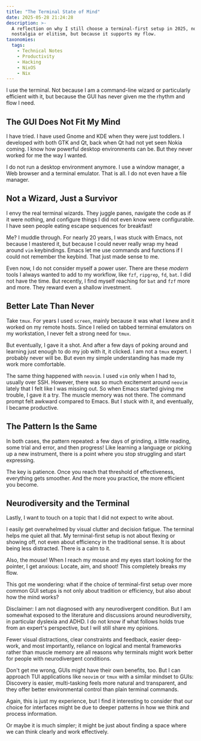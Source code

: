 ```yaml
---
title: "The Terminal State of Mind"
date: 2025-05-28 21:24:28
description: >-
  A reflection on why I still choose a terminal-first setup in 2025, not out of
  nostalgia or elitism, but because it supports my flow.
taxonomies:
  tags:
    - Technical Notes
    - Productivity
    - Hacking
    - NixOS
    - Nix
---
```


I use the terminal. Not because I am a command-line wizard or particularly
efficient with it, but because the GUI has never given me the rhythm and flow I
need.

<!-- more -->

## The GUI Does Not Fit My Mind

I have tried. I have used Gnome and KDE when they were just toddlers. I
developed with both GTK and Qt, back when Qt had not yet seen Nokia coming. I
know how powerful desktop environments can be. But they never worked for me the
way I wanted.

I do not run a desktop environment anymore. I use a window manager, a Web
browser and a terminal emulator. That is all. I do not even have a file manager.

## Not a Wizard, Just a Survivor

I envy the real terminal wizards. They juggle panes, navigate the code as if it
were nothing, and configure things I did not even know were configurable. I have
seen people eating escape sequences for breakfast!

Me? I muddle through. For nearly 20 years, I was stuck with Emacs, not because I
mastered it, but because I could never really wrap my head around `vim`
keybindings. Emacs let me use commands and functions if I could not remember the
keybind. That just made sense to me.

Even now, I do not consider myself a power user. There are these _modern_ tools
I always wanted to add to my workflow, like `fzf`, `ripgrep`, `fd`, `bat`. I did
not have the time. But recently, I find myself reaching for `bat` and `fzf` more
and more. They reward even a shallow investment.

## Better Late Than Never

Take `tmux`. For years I used `screen`, mainly because it was what I knew and it
worked on my remote hosts. Since I relied on tabbed terminal emulators on my
workstation, I never felt a strong need for `tmux`.

But eventually, I gave it a shot. And after a few days of poking around and
learning just enough to do my job with it, it clicked. I am not a `tmux` expert.
I probably never will be. But even my simple understanding has made my work more
comfortable.

The same thing happened with `neovim`. I used `vim` only when I had to, usually
over SSH. However, there was so much excitement around `neovim` lately that I
felt like I was missing out. So when Emacs started giving me trouble, I gave it
a try. The muscle memory was not there. The command prompt felt awkward compared
to Emacs. But I stuck with it, and eventually, I became productive.

## The Pattern Is the Same

In both cases, the pattern repeated: a few days of grinding, a little reading,
some trial and error, and then progress! Like learning a language or picking up
a new instrument, there is a point where you stop struggling and start
expressing.

The key is patience. Once you reach that threshold of effectiveness, everything
gets smoother. And the more you practice, the more efficient you become.

## Neurodiversity and the Terminal

Lastly, I want to touch on a topic that I did not expect to write about.

I easily get overwhelmed by visual clutter and decision fatigue. The terminal
helps me quiet all that. My terminal-first setup is not about flexing or showing
off, not even about efficiency in the traditional sense. It is about being less
distracted. There is a calm to it.

Also, the mouse! When I reach my mouse and my eyes start looking for the
pointer, I get anxious: Locate, aim, and shoot! This completely breaks my flow.

This got me wondering: what if the choice of terminal-first setup over more
common GUI setups is not only about tradition or efficiency, but also about how
the mind works?

Disclaimer: I am not diagnosed with any neurodivergent condition. But I am
somewhat exposed to the literature and discussions around neurodiversity, in
particular dyslexia and ADHD. I do not know if what follows holds true from an
expert's perspective, but I will still share my opinions.

Fewer visual distractions, clear constraints and feedback, easier deep-work, and
most importantly, reliance on logical and mental frameworks rather than muscle
memory are all reasons why terminals might work better for people with
neurodivergent conditions.

Don't get me wrong, GUIs might have their own benefits, too. But I can approach
TUI applications like `neovim` or `tmux` with a similar mindset to GUIs:
Discovery is easier, multi-tasking feels more natural and transparent, and they
offer better environmental control than plain terminal commands.

Again, this is just my experience, but I find it interesting to consider that
our choice for interfaces might be due to deeper patterns in how we think and
process information.

Or maybe it is much simpler; it might be just about finding a space where we can
think clearly and work effectively.
